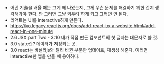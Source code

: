 - 어떤 기술을 배울 때는 그게 왜 나왔는지, 그게 무슨 문제를 해결하기 위한 건지 생각해봐야 한다. 안 그러면 그냥 외우려 하게 되고 그러면 안 된다.
- 리액트는 UI를 interactive하게 만든다.
- https://ko.legacy.reactjs.org/docs/add-react-to-a-website.html#add-react-in-one-minute
- 2.6 JSX part Two - 3:10 내가 직접 만든 컴포넌트의 첫 글자는  대문자로 쓸 것.
- 3.0 state란? 데이터가 저장되는 곳. 
- 3.0 react는 바닐라js와 달리 바뀐 부분만 업데이트, 재생성 해준다. 이러면 interactive한 앱을 만들 때 용이하다. 